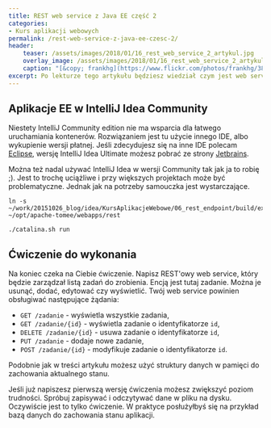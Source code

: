 ```yaml
---
title: REST web service z Java EE część 2
categories:
- Kurs aplikacji webowych
permalink: /rest-web-service-z-java-ee-czesc-2/
header:
    teaser: /assets/images/2018/01/16_rest_web_service_2_artykul.jpg
    overlay_image: /assets/images/2018/01/16_rest_web_service_2_artykul.jpg
    caption: "[&copy; frankhg](https://www.flickr.com/photos/frankhg/3800436379/sizes/l)"
excerpt: Po lekturze tego artykułu będziesz wiedział czym jest web service. Przeczytasz o tym czym jest REST. Dowiesz się dlaczego zdobył taką popularność. Zainstalujesz swój pierwszy kontener aplikacji. Artykuł na przykładzie pokaże Ci w jaki sposób możesz napisać swój web service z użyciem implementacji JAX-RS. Ćwiczenie do wykonania pomoże Ci zweryfikować zdobytą wiedzę w praktyce.
---
```


## Aplikacje EE w IntelliJ Idea Community

Niestety IntelliJ Community edition nie ma wsparcia dla łatwego uruchamiania kontenerów. Rozwiązaniem jest tu użycie innego IDE, albo wykupienie wersji płatnej. Jeśli zdecydujesz się na inne IDE polecam [Eclipse](https://www.eclipse.org/downloads/eclipse-packages/), wersję IntelliJ Idea Ultimate możesz pobrać ze strony [Jetbrains](https://www.jetbrains.com/idea/).

 Można też nadal używać IntelliJ Idea w wersji Community tak jak ja to robię ;). Jest to trochę uciążliwe i przy większych projektach może być problematyczne. Jednak jak na potrzeby samouczka jest wystarczające.

    ln -s  ~/work/20151026_blog/idea/KursAplikacjeWebowe/06_rest_endpoint/build/explodedWar/ ~/opt/apache-tomee/webapps/rest

    ./catalina.sh run

## Ćwiczenie do wykonania

Na koniec czeka na Ciebie ćwiczenie. Napisz REST'owy web service, który będzie zarządzał listą zadań do zrobienia. Encją jest tutaj zadanie. Można je usunąć, dodać, edytować czy wyświetlić. Twój web service powinien obsługiwać następujące żądania:

- `GET /zadanie` - wyświetla wszystkie zadania,
- `GET /zadanie/{id}` - wyświetla zadanie o identyfikatorze `id`,
- `DELETE /zadanie/{id}` - usuwa zadanie o identyfikatorze `id`,
- `PUT /zadanie` - dodaje nowe zadanie,
- `POST /zadanie/{id}` - modyfikuje zadanie o identyfikatorze `id`.

Podobnie jak w treści artykułu możesz użyć struktury danych w pamięci do zachowania aktualnego stanu.

Jeśli już napiszesz pierwszą wersję ćwiczenia możesz zwiększyć poziom trudności. Spróbuj zapisywać i odczytywać dane w pliku na dysku. Oczywiście jest to tylko ćwiczenie. W praktyce posłużyłbyś się na przykład bazą danych do zachowania stanu aplikacji.
